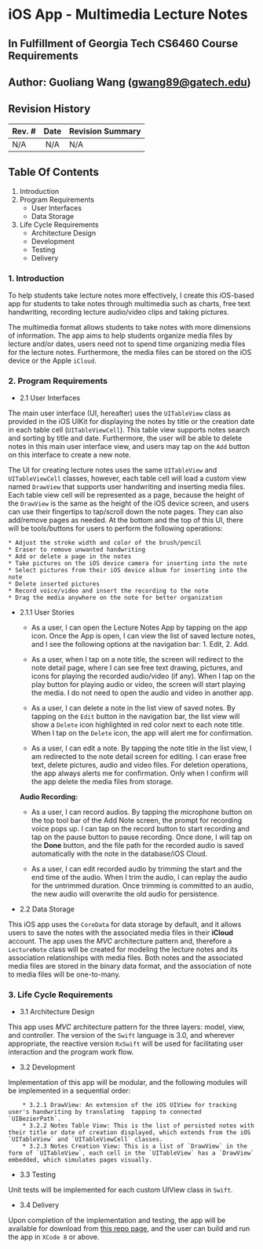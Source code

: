 # iOS App - Multimedia Lecture Notes
## In Fulfillment of Georgia Tech CS6460 Course Requirements
## Author: Guoliang Wang (gwang89@gatech.edu)


## Revision History
| Rev. #        | Date          |  Revision Summary  |
| ------------- |:-------------:| :------------------|
| N/A           | N/A           | N/A                |


## Table Of Contents

1. Introduction
2. Program Requirements
   * User Interfaces
   * Data Storage
3. Life Cycle Requirements
   * Architecture Design
   * Development
   * Testing
   * Delivery

### 1. Introduction
 To help students take lecture notes more effectively, I create this iOS-based app for students to take notes through multimedia such as charts, free text handwriting, recording lecture audio/video clips and taking pictures.

 The multimedia format allows students to take notes with more dimensions of information. The app aims to help students organize media files by lecture and/or dates, users need not to spend time
 organizing media files for the lecture notes. Furthermore, the media files can be stored on the
 iOS device or the Apple `iCloud`.

### 2. Program Requirements
* 2.1 User Interfaces

 The main user interface (UI, hereafter) uses the `UITableView` class as provided in the iOS UIKit for displaying the notes by title or the creation date in each table cell (`UITableViewCell`). This table view supports notes search and sorting by title and date. Furthermore, the user will be able to delete notes in this main user interface view, and users may tap on the `Add` button on this interface to create a new note.

 The UI for creating lecture notes uses the same `UITableView` and `UITableViewCell` classes, however, each table cell will load a custom view named `DrawView` that supports user handwriting and inserting media files. Each table view cell will be represented as a page, because the height of the `DrawView` is the same as the height of the iOS device screen, and users can use their fingertips to tap/scroll down the note pages. They can also add/remove pages as needed. At the bottom and the top of this UI, there will be tools/buttons for users to perform the following operations:

    * Adjust the stroke width and color of the brush/pencil
    * Eraser to remove unwanted handwriting
    * Add or delete a page in the notes
    * Take pictures on the iOS device camera for inserting into the note
    * Select pictures from their iOS device album for inserting into the note
    * Delete inserted pictures
    * Record voice/video and insert the recording to the note
    * Drag the media anywhere on the note for better organization

* 2.1.1 User Stories
    - As a user, I can open the Lecture Notes App by tapping on the app icon. Once the App is open, I can view the list of saved lecture notes, and I see the following options at the navigation bar: 1. Edit, 2. Add.

    - As a user, when I tap on a note title, the screen will redirect to the note detail page, where I can see free text drawing, pictures, and icons for playing the recorded audio/video (if any). When I tap on the play button for playing audio or video, the screen will start playing the media. I do not need to open the audio and video in another app.

    - As a user, I can delete a note in the list view of saved notes. By tapping on the `Edit` button in the navigation bar, the list view will show a `Delete` icon highlighted in red color next to each note title. When I tap on the `Delete` icon, the app will alert me for confirmation.

    - As a user, I can edit a note. By tapping the note title in the list view, I am redirected to the note detail screen for editing. I can erase free text, delete pictures, audio and video files. For deletion operations, the app always alerts me for confirmation. Only when I confirm will the app delete the media files from storage.

    **Audio Recording:**

    - As a user, I can record audios. By tapping the microphone button on the top tool bar of the Add Note screen, the prompt for recording voice pops up. I can tap on the record button to start recording and tap on the pause button to pause recording. Once done, I will tap on the **Done** button, and the file path for the recorded audio is saved automatically with the note in the database/iOS Cloud.

    - As a user, I can edit recorded audio by trimming the start and the end time of the audio. When I trim the audio, I can replay the audio for the untrimmed duration. Once trimming is committed to an audio, the new audio will overwrite the old audio for persistence.

* 2.2 Data Storage

This iOS app uses the `CoreData` for data storage by default, and it allows users to save the notes with the associated media files in their **iCloud** account. The app uses the *MVC* architecture pattern and, therefore a `LectureNote` class will be created for modeling the lecture notes and its association relationships with media files. Both notes and the associated media files are stored in the binary data format, and the association of note to media files will be one-to-many.


### 3. Life Cycle Requirements
* 3.1 Architecture Design

This app uses *MVC* architecture pattern for the three layers: model, view, and controller. The version of the `Swift` language is 3.0, and wherever appropriate, the reactive version `RxSwift` will be used for facilitating user interaction and the program work flow.

* 3.2 Development

Implementation of this app will be modular, and the following modules will be implemented in a sequential order:

        * 3.2.1 DrawView: An extension of the iOS UIView for tracking user's handwriting by translating  tapping to connected `UIBezierPath`.
        * 3.2.2 Notes Table View: This is the list of persisted notes with their title or date of creation displayed, which extends from the iOS `UITableView` and `UITableViewCell` classes.
        * 3.2.3 Notes Creation View: This is a list of `DrawView` in the form of `UITableView`, each cell in the `UITableView` has a `DrawView` embedded, which simulates pages visually.

* 3.3 Testing

Unit tests will be implemented for each custom UIView class in `Swift`.

* 3.4 Delivery

Upon completion of the implementation and testing, the app will be available for download from [this repo page](https://github.com/rcholic/LectureNotes-iOS), and the user can build and run the app in `XCode 8` or above.
